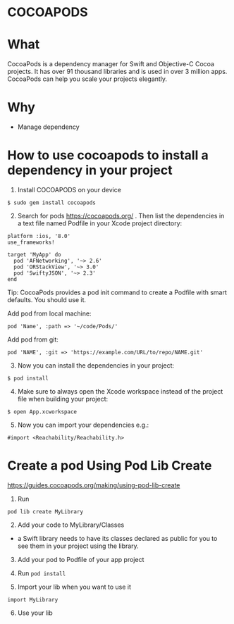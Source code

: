 # COCOAPODS

# What
CocoaPods is a dependency manager for Swift and Objective-C Cocoa projects. It has over 91 thousand libraries and is used in over 3 million apps. CocoaPods can help you scale your projects elegantly.

# Why
- Manage dependency

# How to use cocoapods to install a dependency in your project

1. Install COCOAPODS on your device

`$ sudo gem install cocoapods`


2. Search for pods https://cocoapods.org/ . Then list the dependencies in a text file named Podfile in your Xcode project directory:

```
platform :ios, '8.0'
use_frameworks!

target 'MyApp' do
  pod 'AFNetworking', '~> 2.6'
  pod 'ORStackView', '~> 3.0'
  pod 'SwiftyJSON', '~> 2.3'
end
```

Tip: CocoaPods provides a pod init command to create a Podfile with smart defaults. You should use it.

Add pod from local machine:

`pod 'Name', :path => '~/code/Pods/'`

Add pod from git:

`pod 'NAME', :git => 'https://example.com/URL/to/repo/NAME.git'`




3. Now you can install the dependencies in your project:

`$ pod install`

4. Make sure to always open the Xcode workspace instead of the project file when building your project:

`$ open App.xcworkspace`

5. Now you can import your dependencies e.g.:

`#import <Reachability/Reachability.h>`

# Create a pod Using Pod Lib Create

https://guides.cocoapods.org/making/using-pod-lib-create

1. Run
```
pod lib create MyLibrary
```
2. Add your code to MyLibrary/Classes
 - a Swift library needs to have its classes declared as public for you to see them in your project using the library.
3. Add your pod to Podfile of your app project

4. Run `pod install`

5. Import your lib when you want to use it

```
import MyLibrary
```

6. Use your lib